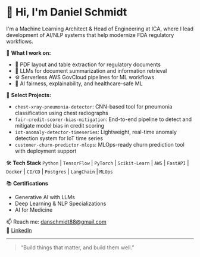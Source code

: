 # 👋 Hi, I'm Daniel Schmidt

I'm a Machine Learning Architect & Head of Engineering at ICA, where I lead development of AI/NLP systems that help modernize FDA regulatory workflows.

🔬 **What I work on:**
- 📄 PDF layout and table extraction for regulatory documents
- 🧠 LLMs for document summarization and information retrieval
- ⚙️ Serverless AWS GovCloud pipelines for ML workflows
- 🧪 AI fairness, explainability, and healthcare-safe ML

📌 **Select Projects:**
- `chest-xray-pneumonia-detector`: CNN-based tool for pneumonia classification using chest radiographs
- `fair-credit-scorer-bias-mitigation`: End-to-end pipeline to detect and mitigate model bias in credit scoring
- `iot-anomaly-detector-timeseries`: Lightweight, real-time anomaly detection system for IoT time series
- `customer-churn-predictor-mlops`: MLOps-ready churn prediction tool with deployment support

🛠️ **Tech Stack**
`Python` | `TensorFlow` | `PyTorch` | `Scikit-Learn` | `AWS` | `FastAPI` | `Docker` | `CI/CD` | `Postgres` | `LangChain` | `MLOps`

📚 **Certifications**
- Generative AI with LLMs
- Deep Learning & NLP Specializations
- AI for Medicine

📫 Reach me: danschmidt88@gmail.com  
🔗 [LinkedIn](https://www.linkedin.com/in/daniel-schmidt-574482b8)

---

> “Build things that matter, and build them well.”
